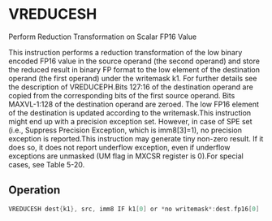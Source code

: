 # VREDUCESH

Perform Reduction Transformation on Scalar FP16 Value

This instruction performs a reduction transformation of the low binary encoded FP16 value in the source operand (the second operand) and store the reduced result in binary FP format to the low element of the destination operand (the first operand) under the writemask k1.
For further details see the description of VREDUCEPH.Bits 127:16 of the destination operand are copied from the corresponding bits of the first source operand.
Bits MAXVL-1:128 of the destination operand are zeroed.
The low FP16 element of the destination is updated according to the writemask.This instruction might end up with a precision exception set.
However, in case of SPE set (i.e., Suppress Precision Exception, which is imm8[3]=1), no precision exception is reported.This instruction may generate tiny non-zero result.
If it does so, it does not report underflow exception, even if underflow exceptions are unmasked (UM flag in MXCSR register is 0).For special cases, see Table 5-20.

## Operation

```C
VREDUCESH dest{k1}, src, imm8 IF k1[0] or *no writemask*:dest.fp16[0] := reduce_fp16(src2.fp16[0], imm8) // see VREDUCEPHELSE IF *zeroing*:dest.fp16[0] := 0//else dest.fp16[0] remains unchangedDEST[127:16] := src1[127:16]DEST[MAXVL-1:128] := 0 Intel C/C++ Compiler Intrinsic EquivalentVREDUCESH __m128h _mm_mask_reduce_round_sh (__m128h src, __mmask8 k, __m128h a, __m128h b, int imm8, const int sae);VREDUCESH __m128h _mm_maskz_reduce_round_sh (__mmask8 k, __m128h a, __m128h b, int imm8, const int sae);VREDUCESH __m128h _mm_reduce_round_sh (__m128h a, __m128h b, int imm8, const int sae);VREDUCESH __m128h _mm_mask_reduce_sh (__m128h src, __mmask8 k, __m128h a, __m128h b, int imm8);VREDUCESH __m128h _mm_maskz_reduce_sh (__mmask8 k, __m128h a, __m128h b, int imm8);VREDUCESH __m128h _mm_reduce_sh (__m128h a, __m128h b, int imm8);
```
